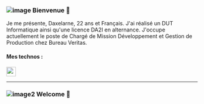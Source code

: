 ### ![image](https://github.com/Daxelarne/Daxelarne/assets/46567786/32fcd851-0d3d-4c88-aeac-287e41b7bf5c) Bienvenue 👋 

Je me présente, Daxelarne, 22 ans et Français. J'ai réalisé un DUT Informatique ainsi qu'une licence DA2I en alternance.
J'occupe actuellement le poste de Chargé de Mission Développement et Gestion de Production chez Bureau Veritas.



#### Mes technos :
<img src="https://github.com/Daxelarne/Daxelarne/assets/46567786/cda427d3-c254-4146-8774-dbc439cfdc55" width="25"/>

<hr />

### ![image2](https://github.com/Daxelarne/Daxelarne/assets/46567786/f57f3dde-bd46-4d36-b752-1a676620b3c5) Welcome 👋 


<!--
**Daxelarne/Daxelarne** is a ✨ _special_ ✨ repository because its `README.md` (this file) appears on your GitHub profile.

Here are some ideas to get you started:

- 🔭 I’m currently working on ...
- 🌱 I’m currently learning ...
- 👯 I’m looking to collaborate on ...
- 🤔 I’m looking for help with ...
- 💬 Ask me about ...
- 📫 How to reach me: ...
- 😄 Pronouns: ...
- ⚡ Fun fact: ...
-->
